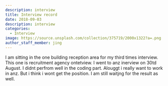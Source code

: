 ```yaml
---
description: interview
title: Interview record
date: 2018-09-03
description: interview
categories:
  - Interview
image: https://source.unsplash.com/collection/375719/2000x1322?a=.png
author_staff_member: jing
---
```



I am sitting in the one building reception area for my third times interview. This one is recruitment agency ontetview. 
I went to anz inerview on 30td August. I didnt perfrom well in the coding part. Alouggt i really want to work in anz. But i think i wont get the position. I am still waitjng for the result as well.
